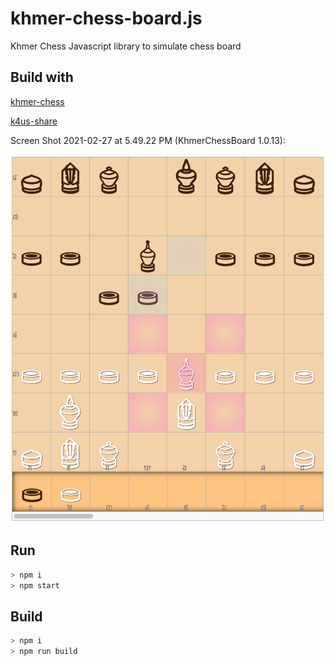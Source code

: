 # khmer-chess-board.js

Khmer Chess Javascript library to simulate chess board

## Build with

[khmer-chess](https://github.com/K4us/khmer-chess.js)

[k4us-share](https://github.com/K4us/share)

Screen Shot 2021-02-27 at 5.49.22 PM (KhmerChessBoard 1.0.13):

![alt text](https://raw.githubusercontent.com/K4us/khmer-chess-board.js/main/example/Screen%20Shot%202021-02-27%20at%205.49.22%20PM.png "Logo Title Text 1")

## Run

```bash
> npm i
> npm start
```

## Build

```bash
> npm i
> npm run build
```
